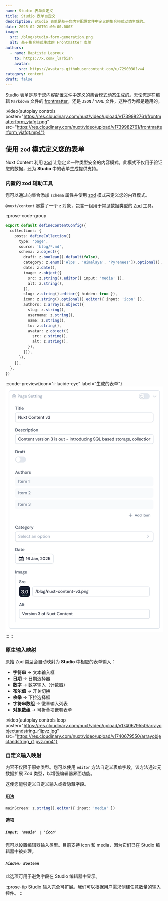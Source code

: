 ```yaml
---
name: Studio 表单自定义
title: Studio 表单自定义
description: Studio 表单是基于您内容配置文件中定义的集合模式动态生成的。
date: 2025-02-20T01:00:00.000Z
image:
  src: /blog/studio-form-generation.png
  alt: 基于集合模式生成的 Frontmatter 表单
authors:
  - name: Baptiste Leproux
    to: https://x.com/_larbish
    avatar:
      src: https://avatars.githubusercontent.com/u/7290030?v=4
category: content
draft: false
---
```


[Studio](https://nuxt.studio) 表单是基于您内容配置文件中定义的集合模式动态生成的。无论您是在编辑 `Markdown` 文件的 [frontmatter](/docs/files/markdown#frontmatter)，还是 `JSON` / `YAML` 文件，这种行为都是适用的。

:video{autoplay controls poster="https://res.cloudinary.com/nuxt/video/upload/v1739982761/frontmatterform_yjafgt.png" src="https://res.cloudinary.com/nuxt/video/upload/v1739982761/frontmatterform_yjafgt.mp4"}

## **使用** `zod` **模式定义您的表单**

Nuxt Content 利用 [zod](https://github.com/colinhacks/zod) 让您定义一种类型安全的内容模式。此模式不仅用于验证您的数据，还为 **Studio** 中的表单生成提供支持。

### **内置的 zod 辅助工具**

您可以通过向集合添加 `schema` 属性并使用 [zod](https://github.com/colinhacks/zod) 模式来定义您的内容模式。

`@nuxt/content` 暴露了一个 `z` 对象，包含一组用于常见数据类型的 [Zod](/) 工具。

::prose-code-group
```ts [content.config.ts]
export default defineContentConfig({
  collections: {
    posts: defineCollection({
      type: 'page',
      source: 'blog/*.md',
      schema: z.object({
        draft: z.boolean().default(false),
        category: z.enum(['Alps', 'Himalaya', 'Pyrenees']).optional(),
        date: z.date(),
        image: z.object({
          src: z.string().editor({ input: 'media' }),
          alt: z.string(),
        }),
        slug: z.string().editor({ hidden: true }),
        icon: z.string().optional().editor({ input: 'icon' }),
        authors: z.array(z.object({
          slug: z.string(),
          username: z.string(),
          name: z.string(),
          to: z.string(),
          avatar: z.object({
            src: z.string(),
            alt: z.string(),
          }),
        })),
      }),
    }),
  },
})    
```

  :::code-preview{icon="i-lucide-eye" label="生成的表单"}
  ![表单预览](/docs/studio/preview-schema.png)
  :::
::

### **原生输入映射**

原始 Zod 类型会自动映射为 **Studio** 中相应的表单输入：

- **字符串** → 文本输入框
- **日期** → 日期选择器
- **数字** → 数字输入（计数器）
- **布尔值** → 开关切换
- **枚举** → 下拉选择框
- **字符串数组** → 徽章输入列表
- **对象数组** → 可折叠项嵌套表单

:video{autoplay controls loop poster="https://res.cloudinary.com/nuxt/video/upload/v1740679550/arrayobjectandstring_r1jpvz.jpg" src="https://res.cloudinary.com/nuxt/video/upload/v1740679550/arrayobjectandstring_r1jpvz.mp4"}

### 自定义输入映射

内容不仅限于原始类型。您可以使用 `editor` 方法自定义表单字段，该方法通过元数据扩展 Zod 类型，以增强编辑器界面功能。

这使您能够定义自定义输入或者隐藏字段。

#### 用法

```ts [content.config.ts]
mainScreen: z.string().editor({ input: 'media' })
```

#### 选项

##### `input: 'media' | 'icon'`

您可以设置编辑器输入类型。目前支持 icon 和 media，因为它们已在 Studio 编辑器中被处理。

##### `hidden: Boolean`

此选项可用于避免字段在 Studio 编辑器中显示。

::prose-tip
Studio 输入完全可扩展。我们可以根据用户需求创建任意数量的输入控件。
::
